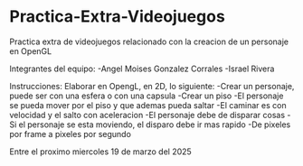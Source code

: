 # Practica-Extra-Videojuegos
Practica extra de videojuegos relacionado con la creacion de un personaje en OpenGL

Integrantes del equipo:
-Angel Moises Gonzalez Corrales
-Israel Rivera

Instrucciones:
Elaborar en OpengL, en 2D,  lo siguiente:
  -Crear un personaje, puede ser con una esfera o con una capsula
  -Crear un piso
  -El personaje se pueda mover por el piso y que ademas pueda saltar
  -El caminar es con velocidad y el salto con aceleracion
  -El personaje debe de disparar cosas
  -Si el personaje se esta moviendo, el disparo debe ir mas rapido
  -De pixeles por frame a pixeles por segundo

Entre el proximo miercoles 19 de marzo del 2025
